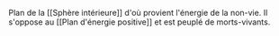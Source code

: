 Plan de la [[Sphère intérieure]] d'où provient l'énergie de la non-vie. Il s'oppose au [[Plan d'énergie positive]] et est peuplé de morts-vivants.
